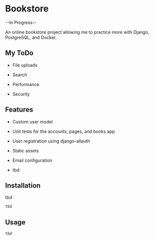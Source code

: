 # Bookstore

--In Progress--

An online bookstore project allowing me to practice more with Django, PostgreSQL, and Docker.

## My ToDo

- File uploads

- Search

- Performance

- Security

## Features

- Custom user model

- Unit tests for the accounts, pages, and books app

- User registration using django-allauth

- Static assets

- Email configuration

- tbd

## Installation

tbd

```bash
tbd
```

## Usage

```python
tbd
```